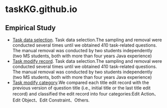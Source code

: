 # taskKG.github.io

## Empirical Study

- [Task data selection](https://github.com/taskKG/taskKG.github.io/blob/main/task_post_data/judge_functional_issue_data.xlsx). Task data selection.The sampling and removal were conducted several times until we obtained 410 task-related questions. The manual removal was conducted by two students independently (two MS students, both with more than four years Java experience)
- [Task modify record](https://github.com/taskKG/taskKG.github.io/blob/main/task_post_data/judge_functional_issue_data.xlsx). Task data selection.The sampling and removal were conducted several times until we obtained 410 task-related questions. The manual removal was conducted by two students independently (two MS students, both with more than four years Java experience)
- [Task modify category](https://github.com/taskKG/taskKG.github.io/blob/main/task_post_data/task_post.xlsx).We compared each title edit record with the previous version of question title (i.e., initial title or the last title edit record) and classified the edit record into four categories:Edit Action、Edit Object、Edit Constraint、Others.
